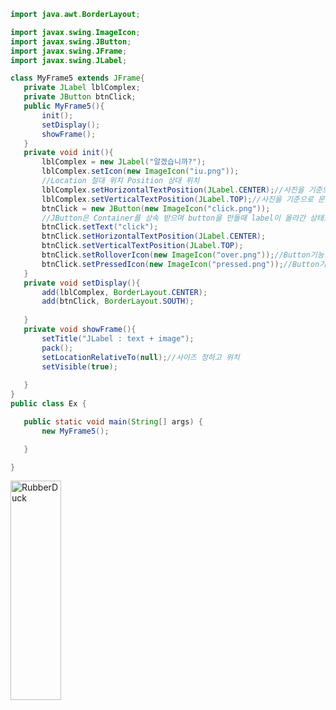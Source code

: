  ```java
 import java.awt.BorderLayout;

import javax.swing.ImageIcon;
import javax.swing.JButton;
import javax.swing.JFrame;
import javax.swing.JLabel;

class MyFrame5 extends JFrame{
	private JLabel lblComplex;
	private JButton btnClick;
	public MyFrame5(){
		init();
		setDisplay();
		showFrame();
	}
	private void init(){
		lblComplex = new JLabel("알겠습니까?");
		lblComplex.setIcon(new ImageIcon("iu.png"));
		//Location 절대 위치 Position 상대 위치
		lblComplex.setHorizontalTextPosition(JLabel.CENTER);//사진을 기준으로 문자를 수평 중심 
		lblComplex.setVerticalTextPosition(JLabel.TOP);//사진을 기준으로 문자를 수직 위
		btnClick = new JButton(new ImageIcon("click.png"));
		//JButton은 Container를 상속 받으며 button을 만들때 label이 올라간 상태로 생성 된다.
		btnClick.setText("click");
		btnClick.setHorizontalTextPosition(JLabel.CENTER);
		btnClick.setVerticalTextPosition(JLabel.TOP);
		btnClick.setRolloverIcon(new ImageIcon("over.png"));//Button기능: 커서를 버튼을 올렸을때 이미지 설정
		btnClick.setPressedIcon(new ImageIcon("pressed.png"));//Button기능: 버튼을 눌렸을때 이미지 설정 
	}
	private void setDisplay(){
		add(lblComplex, BorderLayout.CENTER);
		add(btnClick, BorderLayout.SOUTH);
		
	}
	private void showFrame(){
		setTitle("JLabel : text + image");
		pack();
		setLocationRelativeTo(null);//사이즈 정하고 위치
		setVisible(true);
		
	}
}
public class Ex {

	public static void main(String[] args) {
		new MyFrame5();

	}

}
```
<img src="https://postfiles.pstatic.net/MjAyMjA1MTlfMTg5/MDAxNjUyOTYwMzY3Mzc0.AF8FnhnGva0UoORzkTZP-Vg0O7yZIs-c9pH0szobqOgg.j6m7V6SDo7yrmnTOGkDp7bd_LzRCVLDLtfTaJQkFxk4g.PNG.forget980/image.png?type=w580" width="40%" height="30%" title="px(픽셀) 크기 설정" alt="RubberDuck"></img>
